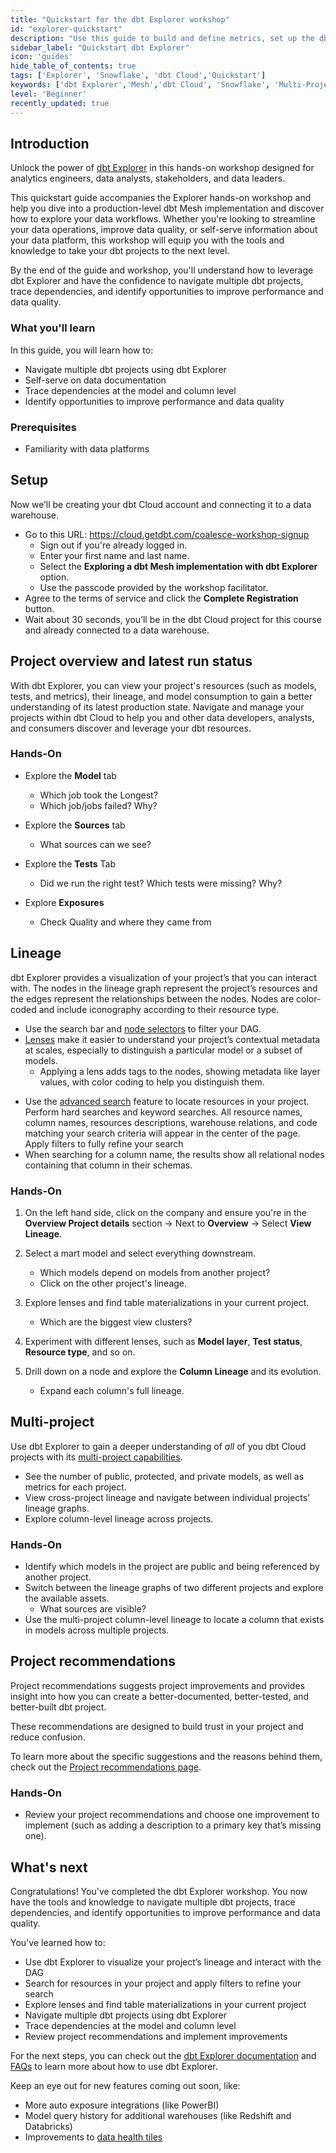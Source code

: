 ```yaml
---
title: "Quickstart for the dbt Explorer workshop"
id: "explorer-quickstart"
description: "Use this guide to build and define metrics, set up the dbt Cloud Semantic Layer, and query them using Google Sheets."
sidebar_label: "Quickstart dbt Explorer"
icon: 'guides'
hide_table_of_contents: true
tags: ['Explorer', 'Snowflake', 'dbt Cloud','Quickstart']
keywords: ['dbt Explorer','Mesh','dbt Cloud', 'Snowflake', 'Multi-Project']
level: 'Beginner'
recently_updated: true
---
```


## Introduction

Unlock the power of [dbt Explorer](/docs/collaborate/explore-projects) in this hands-on workshop designed for analytics engineers, data analysts, stakeholders, and data leaders.

This quickstart guide accompanies the Explorer hands-on workshop and help you dive into a production-level dbt Mesh implementation and discover how to explore your data workflows.⁠ Whether you're looking to streamline your data operations, improve data quality, or self-serve information about your data platform, this workshop will equip you with the tools and knowledge to take your dbt projects to the next level.

By the end of the guide and workshop, you'll understand how to leverage dbt Explorer and have the confidence to navigate multiple dbt projects, trace dependencies, and identify opportunities to improve performance and data quality.

### What you'll learn
In this guide, you will learn how to:
- Navigate multiple dbt projects using dbt Explorer
- Self-serve on data documentation
- Trace dependencies at the model and column level
- Identify opportunities to improve performance and data quality

### Prerequisites
- Familiarity with data platforms

## Setup
Now we’ll be creating your dbt Cloud account and connecting it to a data warehouse. 
- Go to this URL:  https://cloud.getdbt.com/coalesce-workshop-signup
  - Sign out if you're already logged in.
  - Enter your first name and last name.
  - Select the **Exploring a dbt Mesh implementation with dbt Explorer** option.
  - Use the passcode provided by the workshop facilitator.
- Agree to the terms of service and click the **Complete Registration** button.
- Wait about 30 seconds, you’ll be in the dbt Cloud project for this course and already connected to a data warehouse.

## Project overview and latest run status

<Lightbox src="/img/quickstarts/dbt-cloud/explorer_performance_tab.png" width="100%" title="dbt Explorer performance tab" />

With dbt Explorer, you can view your project's resources (such as models, tests, and metrics), their lineage, and model consumption to gain a better understanding of its latest production state. Navigate and manage your projects within dbt Cloud to help you and other data developers, analysts, and consumers discover and leverage your dbt resources.

### Hands-On
- Explore the **Model** tab 
  - Which job took the Longest? 
  - Which job/jobs failed? Why?

- Explore the **Sources** tab
  - What sources can we see?

- Explore the **Tests** Tab
  - Did we run the right test? Which tests were missing? Why?

- Explore **Exposures** 
  - Check Quality and where they came from
 
## Lineage

dbt Explorer provides a visualization of your project’s <Term id="dag"/> that you can interact with. The nodes in the lineage graph represent the project’s resources and the edges represent the relationships between the nodes. Nodes are color-coded and include iconography according to their resource type.

- Use the search bar and [node selectors](/reference/node-selection/syntax) to filter your DAG.
- [Lenses](/docs/collaborate/explore-projects#lenses) make it easier to understand your project’s contextual metadata at scales, especially to distinguish a particular model or a subset of models.
  - Applying a lens adds tags to the nodes, showing metadata like layer values, with color coding to help you distinguish them.

 <Lightbox src="/img/quickstarts/dbt-cloud/dbt_explorer_dag.png" width="100%" title="dbt Explorer's lineage graph" />
  
- Use the [advanced search](/docs/collaborate/explore-projects#search-resources) feature to locate resources in your project. Perform hard searches and keyword searches. All resource names, column names, resources descriptions, warehouse relations, and code matching your search criteria will appear in the center of the page. Apply filters to fully refine your search
- When searching for a column name, the results show all relational nodes containing that column in their schemas. 

 <Lightbox src="/img/quickstarts/dbt-cloud/dbt_explorer_advanced_search.png" width="100%" title="dbt Explorer's advanced search feature" />

### Hands-On
1. On the left hand side, click on the company and ensure you're in the **Overview Project details** section → Next to **Overview** → Select **View Lineage**.

2. Select a mart model and select everything downstream.
   - Which models depend on models from another project?
   - Click on the other project's lineage.

3. Explore lenses and find table materializations in your current project.
   - Which are the biggest view clusters?

4. Experiment with different lenses, such as **Model layer**, **Test status**, **Resource type**, and so on.

5. Drill down on a node and explore the **Column Lineage** and its evolution.
   - Expand each column's full lineage.

## Multi-project
Use dbt Explorer to gain a deeper understanding of *all* of you dbt Cloud projects with its [multi-project capabilities](/docs/collaborate/explore-multiple-projects). 
- See the number of public, protected, and private models, as well as metrics for each project.
- View cross-project lineage and navigate between individual projects’ lineage graphs.
- Explore column-level lineage across projects.

### Hands-On
- Identify which models in the project are public and being referenced by another project.
- Switch between the lineage graphs of two different projects and explore the available assets.
  - What sources are visible?
- Use the multi-project column-level lineage to locate a column that exists in models across multiple projects.

## Project recommendations
Project recommendations suggests project improvements and provides insight into how you can create a better-documented, better-tested, and better-built dbt project.

These recommendations are designed to build trust in your project and reduce confusion.

To learn more about the specific suggestions and the reasons behind them, check out the [Project recommendations page](/docs/collaborate/project-recommendations).

<Lightbox src="/img/quickstarts/dbt-cloud/dbt_explorer_project_recs.png" width="80%" title="dbt Explorer's project recommendation tab" />

### Hands-On
- Review your project recommendations and choose one improvement to implement (such as adding a description to a primary key that’s missing one).

## What's next

<ConfettiTrigger>

Congratulations! You've completed the dbt Explorer workshop. You now have the tools and knowledge to navigate multiple dbt projects, trace dependencies, and identify opportunities to improve performance and data quality.

You've learned how to:
- Use dbt Explorer to visualize your project’s lineage and interact with the DAG
- Search for resources in your project and apply filters to refine your search
- Explore lenses and find table materializations in your current project
- Navigate multiple dbt projects using dbt Explorer
- Trace dependencies at the model and column level
- Review project recommendations and implement improvements

For the next steps, you can check out the [dbt Explorer documentation](/docs/collaborate/explore-projects) and [FAQs](/docs/collaborate/dbt-explorer-faqs) to learn more about how to use dbt Explorer.

Keep an eye out for new features coming out soon, like:
- More auto exposure integrations (like PowerBI)
- Model query history for additional warehouses (like Redshift and Databricks)
- Improvements to [data health tiles](/docs/collaborate/data-tile)

</ConfettiTrigger>
